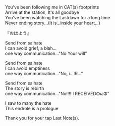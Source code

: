 You've been following me in CAT(s) footprints   
Arrive at the station, It's all goodbye   
You've been watching the Lastdawn for a long time   
Never ending story...(It is...inside your heart...)   
  
『おはよう』   
   
Send from saihate   
I can avoid grief, a blah...     
one way communication..."No Your will"   
   
Send from saihate   
I can avoid emptiness   
one way communication..."No, i...IR..."   
   
Send from saihate   
The story is rebirth   
one way communication..."No!!!! I RECEIVEDΦωΦ"   
  
I saw to many the hate   
This endrole is a prologue   
     
Thank you for your tap Last Note(s).   